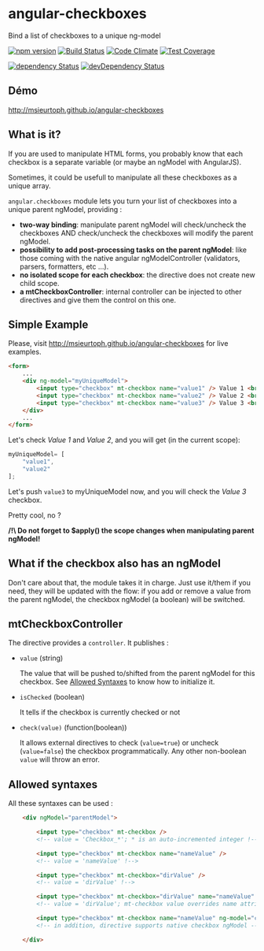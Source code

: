 # angular-checkboxes
Bind a list of checkboxes to a unique ng-model

[![npm version](https://badge.fury.io/js/angular-checkboxes.svg)](http://badge.fury.io/js/angular-checkboxes)
[![Build Status](http://img.shields.io/travis/msieurtoph/angular-checkboxes.svg)](https://travis-ci.org/msieurtoph/angular-checkboxes) [![Code Climate](https://codeclimate.com/github/msieurtoph/angular-checkboxes/badges/gpa.svg)](https://codeclimate.com/github/msieurtoph/angular-checkboxes) [![Test Coverage](https://codeclimate.com/github/msieurtoph/angular-checkboxes/badges/coverage.svg)](https://codeclimate.com/github/msieurtoph/angular-checkboxes)

[![dependency Status](http://img.shields.io/david/msieurtoph/angular-checkboxes.svg?style=flat)](https://david-dm.org/msieurtoph/angular-checkboxes#info=dependencies) [![devDependency Status](http://img.shields.io/david/dev/msieurtoph/angular-checkboxes.svg?style=flat)](https://david-dm.org/msieurtoph/angular-checkboxes#info=devDependencies)

## Démo

http://msieurtoph.github.io/angular-checkboxes

## What is it?

If you are used to manipulate HTML forms, you probably know that each checkbox is a separate variable (or maybe an ngModel with AngularJS).

Sometimes, it could be usefull to manipulate all these checkboxes as a unique array.

`angular.checkboxes` module lets you turn your list of checkboxes into a unique parent ngModel, providing :
* **two-way binding**: manipulate parent ngModel will check/uncheck the checkboxes AND check/uncheck the checkboxes will modify the parent ngModel.
* **possibility to add post-processing tasks on the parent ngModel**: like those coming with the native angular ngModelController (validators, parsers, formatters, etc ...).
* **no isolated scope for each checkbox**: the directive does not create new child scope.
* **a mtCheckboxController**: internal controller can be injected to other directives and give them the control on this one.

## Simple Example

Please, visit http://msieurtoph.github.io/angular-checkboxes for live examples.

```html
<form>
    ...
    <div ng-model="myUniqueModel">
        <input type="checkbox" mt-checkbox name="value1" /> Value 1 <br/>
        <input type="checkbox" mt-checkbox name="value2" /> Value 2 <br/>
        <input type="checkbox" mt-checkbox name="value3" /> Value 3 <br/>
    </div>
    ...
</form>

```

Let's check *Value 1* and *Value 2*, and you will get (in the current scope):

```javascript
myUniqueModel= [
    "value1",
    "value2"
];
```

Let's push `value3` to myUniqueModel now, and you will check the *Value 3* checkbox.

Pretty cool, no ?

**/!\ Do not forget to $apply() the scope changes when manipulating parent ngModel!**

## What if the checkbox also has an ngModel

Don't care about that, the module takes it in charge. Just use it/them if you need, they will be updated with the flow: if you add or remove a value from the parent ngModel, the checkbox ngModel (a boolean) will be switched.

## mtCheckboxController

The directive provides a `controller`. It publishes :

* `value` (string)

  The value that will be pushed to/shifted from the parent ngModel for this checkbox. See [Allowed Syntaxes](#allowed-syntaxes) to know how to initialize it.

* `isChecked` (boolean)

  It tells if the checkbox is currently checked or not

* `check(value)` (function(boolean))

  It allows external directives to check (`value=true`) or uncheck (`value=false`) the checkbox programmatically. Any other non-boolean `value` will throw an error.

## Allowed syntaxes

All these syntaxes can be used :

```html
    <div ngModel="parentModel">

        <input type="checkbox" mt-checkbox />
        <!-- value = 'Checkbox_*'; * is an auto-incremented integer !-->

        <input type="checkbox" mt-checkbox name="nameValue" />
        <!-- value = 'nameValue' !-->

        <input type="checkbox" mt-checkbox="dirValue" />
        <!-- value = 'dirValue' !-->

        <input type="checkbox" mt-checkbox="dirValue" name="nameValue" />
        <!-- value = 'dirValue'; mt-checkbox value overrides name attribute !-->

        <input type="checkbox" mt-checkbox name="nameValue" ng-model="checkboxModel" />
        <!-- in addition, directive supports native checkbox ngModel -->

    </div>
```